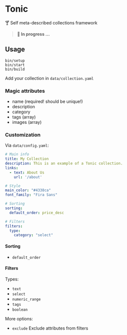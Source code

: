 # Tonic

:cocktail: Self meta-described collections framework

> **:construction: In progress ...**

## Usage

```
bin/setup
bin/start
bin/build
```

Add your collection in `data/collection.yaml`

### Magic attributes

- name (required! should be unique!)
- description
- category
- tags (array)
- images (array)

### Customization

Via `data/config.yaml`:

```yaml
# Main info
title: My Collection
description: This is an example of a Tonic collection.
links:
  - text: About Us
    url: '/about'

# Style
main_color: "#4338ca"
font_family: "Fira Sans"

# Sorting
sorting:
  default_order: price_desc

# Filters
filters:
  type:
    category: "select"
```

#### Sorting

- `default_order`

#### Filters

Types:

- `text`
- `select`
- `numeric_range`
- `tags`
- `boolean`

More options:

- `exclude` Exclude attributes from filters
